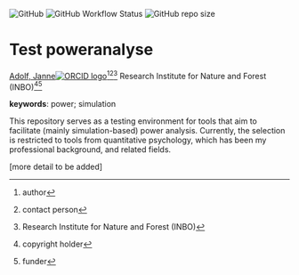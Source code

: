 <!-- badges: start -->
![GitHub](https://img.shields.io/github/license/janneadolf/test-poweranalyse)
![GitHub Workflow Status](https://img.shields.io/github/actions/workflow/status/janneadolf/test-poweranalyse/check-project)
![GitHub repo size](https://img.shields.io/github/repo-size/janneadolf/test-poweranalyse)
<!-- badges: end -->

# Test poweranalyse

[Adolf, Janne![ORCID logo](https://info.orcid.org/wp-content/uploads/2019/11/orcid_16x16.png)](https://orcid.org/0000-0001-6064-9803)[^aut][^cre][^inbo.be]
Research Institute for Nature and Forest (INBO)[^cph][^fnd]

[^cph]: copyright holder
[^fnd]: funder
[^aut]: author
[^cre]: contact person
[^inbo.be]: Research Institute for Nature and Forest (INBO)

**keywords**: power; simulation

<!-- community: inbo -->

<!-- description: start -->
This repository serves as a testing environment for tools that aim to facilitate (mainly simulation-based) power analysis.
Currently, the selection is restricted to tools from quantitative psychology, which has been my professional background, and related fields. 
<!-- description: end -->

[more detail to be added]
